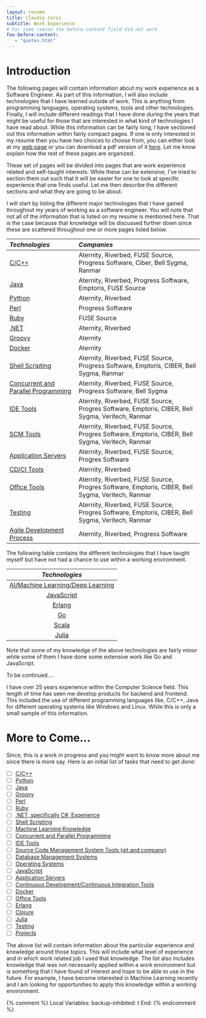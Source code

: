 ```yaml
---
layout: resume
title: Claudio Corsi
subtitle: Work Experience
# For some reason the before-content field did not work
foo-before-content:
   - "quotes.html"
---
```


# Introduction

The following pages will contain information about my work experience as a Software Engineer.  As part of this
information, I will also include technologies that I have learned outside of work.  This is anything from programming
languages, operating systems, tools and other technologies.  Finally, I will include different readings that I have done
during the years that might be useful for those that are interested in what kind of technologies I have read about.
While this information can be fairly long, I have sectioned out this information within fairly compact pages.  If one is
only interested in my resume then you have two choices to choose from, you can either look at my [web page](resume) or
you can download a pdf version of it
[here](https://raw.githubusercontent.com/ccorsi/learning/docs/assets/pdf/ClaudioCorsiCV.pdf).  Let me know explain how
the rest of these pages are organized.

These set of pages will be divided into pages that are work experience related and self-taught interests.  While these
can be extensive, I've tried to section them out such that it will be easier for one to look at specific experience that
one finds useful.  Let me then describe the different sections and what they are going to be about.

I will start by listing the different major technologies that I have gained throughout my years of working as a software
engineer.  You will note that not all of the information that is listed on my resume is mentioned here.  That is the
case because that knowledge will be discussed further down since these are scattered throughout one or more pages
listed below.

| *Technologies* | *Companies* |
| :--- | :--- |
| [C/C++](c-cpp) | Aternity, Riverbed, FUSE Source, Progress Software, Ciber, Bell Sygma, Ranmar |
| [Java](java) | Aternity, Riverbed, Progress Software, Emptoris, FUSE Source |
| [Python](python) | Aternity, Riverbed |
| [Perl](perl) | Progress Software |
| [Ruby](ruby) | FUSE Source |
| [.NET](dotnet) | Aternity, Riverbed |
| [Groovy](groovy) | Aternity |
| [Docker](containers) | Aternity |
| [Shell Scripting](scripting) | Aternity, Riverbed, FUSE Source, Progress Software, Emptoris, CIBER, Bell Sygma, Ranmar |
| [Concurrent and Parallel Programming](mtmp) | Aternity, Riverbed, FUSE Source, Progress Software, Bell Sygma |
| [IDE Tools](idetools) | Aternity, Riverbed, FUSE Source, Progres Software, Emptoris, CIBER, Bell Sygma, Veritech, Ranmar |
| [SCM Tools](scms) | Aternity, Riverbed, FUSE Source, Progres Software, Emptoris, CIBER, Bell Sygma, Veritech, Ranmar |
| [Application Servers](appservers) | Aternity, Riverbed, FUSE Source, Progres Software |
| [CD/CI Tools](cdci) | Aternity, Riverbed |
| [Office Tools](officetools) | Aternity, Riverbed, FUSE Source, Progres Software, Emptoris, CIBER, Bell Sygma, Veritech, Ranmar |
| [Testing](testing) | Aternity, Riverbed, FUSE Source, Progres Software, Emptoris, CIBER, Bell Sygma, Veritech, Ranmar |
| [Agile Development Process](agile) | Aternity, Riverbed, Progress Software |

The following table contains the different technologies that I have taught myself but have not had a chance to use
within a working environment.

| *Technologies* |
| :---: |
| [AI/Machine Learning/Deep Learning](ml) |
| [JavaScript](javascript) |
| [Erlang](erlang) |
| [Go](go) |
| [Scala](scala) |
| [Julia](julia) |

Note that some of my knowledge of the above technologies are fairly minor while some of them I have done some extensive work like
Go and JavaScript.

To be continued....

I have over 25 years experience within the Computer Science field.  This length of time has seen me develop products for backend and
frontend.  This included the use of different programming languages like, C/C++, Java for different operating systems
like Windows and Linux.  While this is only a small sample of this information.


# More to Come...

Since, this is a work in progress and you might want to know more about me since there is more say.  Here is an initial list
of tasks that need to get done:

- [ ] [C/C++](c-cpp)
- [ ] [Python](python)
- [ ] [Java](java)
- [ ] [Groovy](groovy)
- [ ] [Perl](perl)
- [ ] [Ruby](ruby)
- [ ] [.NET, specifically C#, Experience](dotnet)
- [ ] [Shell Scripting](scripting)
- [ ] [Machine Learning Knowledge](ml)
- [ ] [Concurrent and Parallel Programming](mtmp)
- [ ] [IDE Tools](idetools)
- [ ] [Source Code Management System Tools (git and company)](scms)
- [ ] [Database Management Systems](dbms)
- [ ] [Operating Systems](operatingsystems)
- [ ] [JavaScript](javascript)
- [ ] [Application Servers](appservers)
- [ ] [Continuous Development/Continuous Integration Tools](cdci)
- [ ] [Docker](containers)
- [ ] [Office Tools](officetools)
- [ ] [Erlang](erlang)
- [ ] [Clojure](clojure)
- [ ] [Julia](julia)
- [ ] [Testing](testing)
- [ ] [Projects](projects)

The above list will contain information about the particular experience and knowledge around those topics. This
will include what level of experience and in which work related job I used that knowledge.  The list also includes
knowledge that was not necessarily applied within a work environment but is something that I have found of
interest and hope to be able to use in the future.  For example, I have become interested in Machine Learning
recently and I am looking for opportunities to apply this knowledge within a working environment.

{% comment %}
Local Variables:
backup-inhibited: t
End:
{% endcomment %}

